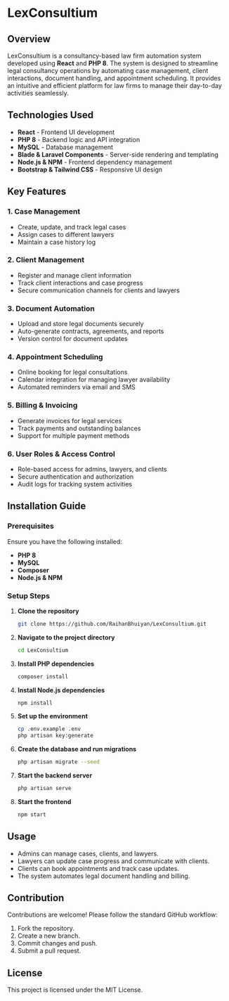 # LexConsultium

## Overview

LexConsultium is a consultancy-based law firm automation system developed using **React** and **PHP 8**. The system is designed to streamline legal consultancy operations by automating case management, client interactions, document handling, and appointment scheduling. It provides an intuitive and efficient platform for law firms to manage their day-to-day activities seamlessly.

## Technologies Used

- **React** - Frontend UI development
- **PHP 8** - Backend logic and API integration
- **MySQL** - Database management
- **Blade & Laravel Components** - Server-side rendering and templating
- **Node.js & NPM** - Frontend dependency management
- **Bootstrap & Tailwind CSS** - Responsive UI design

## Key Features

### 1. Case Management
- Create, update, and track legal cases
- Assign cases to different lawyers
- Maintain a case history log

### 2. Client Management
- Register and manage client information
- Track client interactions and case progress
- Secure communication channels for clients and lawyers

### 3. Document Automation
- Upload and store legal documents securely
- Auto-generate contracts, agreements, and reports
- Version control for document updates

### 4. Appointment Scheduling
- Online booking for legal consultations
- Calendar integration for managing lawyer availability
- Automated reminders via email and SMS

### 5. Billing & Invoicing
- Generate invoices for legal services
- Track payments and outstanding balances
- Support for multiple payment methods

### 6. User Roles & Access Control
- Role-based access for admins, lawyers, and clients
- Secure authentication and authorization
- Audit logs for tracking system activities

## Installation Guide

### Prerequisites
Ensure you have the following installed:
- **PHP 8**
- **MySQL**
- **Composer**
- **Node.js & NPM**

### Setup Steps

1. **Clone the repository**
   ```sh
   git clone https://github.com/RaihanBhuiyan/LexConsultium.git
   ```
2. **Navigate to the project directory**
   ```sh
   cd LexConsultium
   ```
3. **Install PHP dependencies**
   ```sh
   composer install
   ```
4. **Install Node.js dependencies**
   ```sh
   npm install
   ```
5. **Set up the environment**
   ```sh
   cp .env.example .env
   php artisan key:generate
   ```
6. **Create the database and run migrations**
   ```sh
   php artisan migrate --seed
   ```
7. **Start the backend server**
   ```sh
   php artisan serve
   ```
8. **Start the frontend**
   ```sh
   npm start
   ```

## Usage

- Admins can manage cases, clients, and lawyers.
- Lawyers can update case progress and communicate with clients.
- Clients can book appointments and track case updates.
- The system automates legal document handling and billing.

## Contribution

Contributions are welcome! Please follow the standard GitHub workflow:

1. Fork the repository.
2. Create a new branch.
3. Commit changes and push.
4. Submit a pull request.

## License

This project is licensed under the MIT License.

